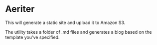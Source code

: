 Aeriter
=======

This will generate a static site and upload it to Amazon S3.

The utility takes a folder of .md files and generates a blog based on the template you've specified.
